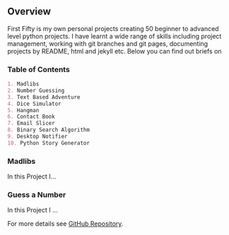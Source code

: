 ## Overview

First Fifty is my own personal projects creating 50 beginner to advanced level python projects. I have learnt a wide range of skills including project management, working with git branches and git pages, documenting projects by README, html and jekyll etc. Below you can find out briefs on 


### Table of Contents

```markdown
1. Madlibs
2. Number Guessing
3. Text Based Adventure
4. Dice Simulator
5. Hangman
6. Contact Book
7. Email Slicer
8. Binary Search Algorithm
9. Desktop Notifier
10. Python Story Generator
```


### Madlibs

In this Project I...

### Guess a Number

In this Project I ...


For more details see [GitHub Repository](https://github.com/3D-soul/FirstFifty).
